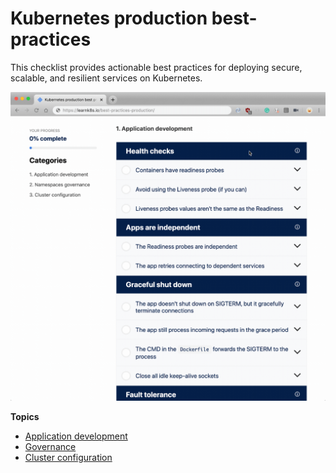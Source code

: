 # Kubernetes production best-practices

This checklist provides actionable best practices for deploying secure, scalable, and resilient services on Kubernetes.

![Kubernetes production best practices](preview.gif)

**Topics**

- [Application development](application-development.md)
- [Governance](governance.md)
- [Cluster configuration](configuration.md)
